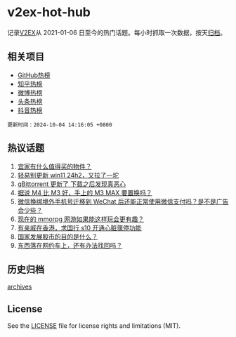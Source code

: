 # v2ex-hot-hub

 记录[V2EX](https://www.v2ex.com/)从 2021-01-06 日至今的热门话题。每小时抓取一次数据，按天[归档](archives)。
 
 ## 相关项目

- [GitHub热榜](https://github.com/lonnyzhang423/github-hot-hub)
- [知乎热榜](https://github.com/lonnyzhang423/zhihu-hot-hub)
- [微博热榜](https://github.com/lonnyzhang423/weibo-hot-hub)
- [头条热榜](https://github.com/lonnyzhang423/toutiao-hot-hub)
- [抖音热榜](https://github.com/lonnyzhang423/douyin-hot-hub)


 `更新时间：2024-10-04 14:16:05 +0800`

## 热议话题

1. [宜家有什么值得买的物件？](https://www.v2ex.com/t/1077521)
1. [轻易别更新 win11 24h2，又拉了一坨](https://www.v2ex.com/t/1077530)
1. [qBittorrent 更新了 下载之后发现真恶心](https://www.v2ex.com/t/1077632)
1. [据说 M4 比 M3 好，手上的 M3 MAX 要置换吗？](https://www.v2ex.com/t/1077557)
1. [微信换绑境外手机号迁移到 WeChat 后还能正常使用微信支付吗？是不是广告会少些？](https://www.v2ex.com/t/1077517)
1. [现在的 mmorpg 网游如果能这样玩会更有趣？](https://www.v2ex.com/t/1077518)
1. [有亲戚在香港，求国行 s10 开通心脏骤停功能](https://www.v2ex.com/t/1077519)
1. [国家发展股市的目的是什么？](https://www.v2ex.com/t/1077635)
1. [东西落在网约车上，还有办法找回吗？](https://www.v2ex.com/t/1077533)

## 历史归档

[archives](archives)

## License

See the [LICENSE](LICENSE) file for license rights and limitations (MIT).
